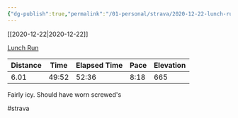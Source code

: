 ```yaml
---
{"dg-publish":true,"permalink":"/01-personal/strava/2020-12-22-lunch-run/"}
---
```



[[2020-12-22\|2020-12-22]]

[Lunch Run](https://www.strava.com/activities/4505934299)

| Distance | Time  | Elapsed Time | Pace | Elevation |
| -------- | ----- | ------------ | ---- | --------- |
| 6.01     | 49:52 | 52:36        | 8:18 | 665       |


Fairly icy. Should have worn screwed's

#strava
